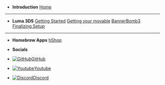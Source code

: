 - **Introduction**
[Home](/)
---
- **Luma 3DS**
[Getting Started](/getting-started)
[Getting your movable](boot9strap)
[BannerBomb3](bb3)
[Finalizing Setup](/finalizing)
---
- **Homebrew Apps**
[hShop](/hshop)

- **Socials**

- [![GitHub](https://icongr.am/simple/github.svg?color=808080&size=16)GitHub](https://github.com/skyybrew/wiiu-hbguide)
- [![Youtube](https://icongr.am/simple/youtube.svg?color=808080&size=16)Youtube](https://www.youtube.com/@Jacob-Bjorne)
- [![Discord](https://icongr.am/simple/discord.svg?color=808080&size=16)Discord](https://discord.gg/QvGQqx8Mns)
